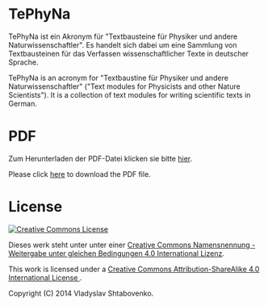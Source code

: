 # TePhyNa
TePhyNa ist ein Akronym für "Textbausteine für Physiker und andere Naturwissenschaftler". Es handelt sich dabei
um eine Sammlung von Textbausteinen für das Verfassen wissenschaftlicher Texte in deutscher Sprache.

TePhyNa is an acronym for "Textbaustine für Physiker und andere Naturwissenschaftler" ("Text modules for Physicists and other Nature Scientists").
It is a collection of text modules for writing scientific texts in German.

# PDF

Zum Herunterladen der PDF-Datei klicken sie bitte [hier](http://users.ph.tum.de/ga57tah/tephyna.pdf).

Please click [here](http://users.ph.tum.de/ga57tah/tephyna.pdf) to download the PDF file.

# License

<a rel="license" href="http://creativecommons.org/licenses/by-sa/4.0/">
<img alt="Creative Commons License" style="border-width:0" src="https://i.creativecommons.org/l/by-sa/4.0/88x31.png" />
</a>

Dieses werk steht unter unter einer
<a rel="license" href="http://creativecommons.org/licenses/by-sa/4.0/">
Creative Commons Namensnennung - Weitergabe unter gleichen
Bedingungen 4.0 International Lizenz</a>.

This work is licensed under a
<a rel="license" href="http://creativecommons.org/licenses/by-sa/4.0/">
Creative Commons Attribution-ShareAlike 4.0 International License
</a>.

Copyright (C) 2014      Vladyslav Shtabovenko.
